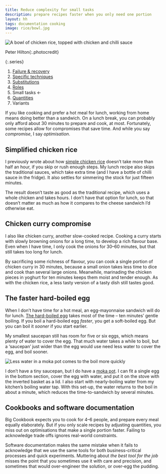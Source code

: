 ```yaml
---
title: Reduce complexity for small tasks
description: prepare recipes faster when you only need one portion
layout: hh
tags: documentation cooking
image: rice/bowl.jpg
---
```


![A bowl of chicken rice, topped with chicken and chilli sauce](rice/bowl.jpg)

<span>Peter Hilton</span>{:.photocredit}

{:.series}
1. [Failure & recovery](document-failure)
2. [Specific techniques](document-techniques)
3. [Substitutions](document-substitutions)
4. [Roles](document-roles)
5. Small tasks ←
6. [Quantities](document-quantities)
7. Variants

If you like cooking and prefer a hot meal for lunch, working from home means doing better than a sandwich.
On a lunch break, you can probably only afford about 30 minutes to prepare and cook, at most.
Fortunately, some recipes allow for compromises that save time.
And while you say _compromise_, I say _optimisation_.

## Simplified chicken rice

I previously wrote about how [simple chicken rice](chicken-rice) doesn’t take more than half an hour, 
if you skip or rush enough steps.
My lunch recipe also skips the traditional sauces, which take extra time (and I have a bottle of chilli sauce in the fridge).
It also settles for simmering the stock for just fifteen minutes.

The result doesn’t taste as good as the traditional recipe, which uses a whole chicken and takes hours.
I don’t have that option for lunch, so that doesn’t matter as much as how it compares to the cheese sandwich I’d otherwise eat.

## Chicken curry compromise

I also like chicken curry, another slow-cooked recipe.
Cooking a curry starts with slowly browning onions for a long time, to develop a rich flavour base.
Even when I have time, I only cook the onions for 30–60 minutes, but that still takes too long for lunch.

By sacrificing some richness of flavour, you can cook a single portion of chicken curry in 30 minutes,
because a small onion takes less time to dice and cook than several large onions.
Meanwhile, marinading the chicken pieces in yoghurt for ten minutes keeps them moist and tender enough.
As with the chicken rice, a less tasty version of a tasty dish still tastes good.

## The faster hard-boiled egg

When I don’t have time for a hot meal, an egg-mayonnaise sandwich will do for lunch.
[The hard-boiled egg](http://wikihow.com/Boil-Eggs) takes most of the time – ten minutes’ gentle boiling.
If you boil a hard-boiled egg _faster_, you get a soft-boiled egg.
But you can boil it _sooner_ if you start earlier.

My smallest saucepan still has room for five or six eggs, which means plenty of water to cover the egg.
That much water takes a while to boil, but a ‘saucepan’ just wider than the egg would use need less water to cover the egg,
and boil sooner.

![Less water in a moka pot comes to the boil more quickly](moka-pot-egg.webp)

I don’t have a tiny saucepan, but I do have a [moka pot](https://en.wikipedia.org/wiki/Moka_pot).
I can fit a single egg in the bottom section, cover the egg with water, and put it on the stove with the inverted basket as a lid.
I also start with nearly-boiling water from my kitchen’s boiling water tap.
With this set-up, the water returns to the boil in about a minute, which reduces the time-to-sandwich by several minutes.

## Cookbooks and software documentation

Big Cookbook expects you to cook for 4–6 people,
and prepare every meal equally elaborately.
But if you only scale recipes by adjusting quantities, you miss out on optimisations that make a single portion faster.
Failing to acknowledge trade offs ignores real-world constraints.

Software documentation makes the same mistake when it fails to acknowledge that we use the same tools for both business-critical processes and quick experiments.
Muttering about _the best tool for the job_ misses the point that you sometimes use it with care and precision, and sometimes that would over-engineer the solution, or over-egg the pudding. 